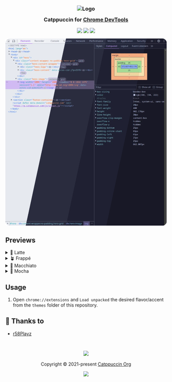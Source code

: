 <h3 align="center">
	<img src="https://raw.githubusercontent.com/catppuccin/catppuccin/main/assets/logos/exports/1544x1544_circle.png" width="100" alt="Logo"/><br/>
	<img src="https://raw.githubusercontent.com/catppuccin/catppuccin/main/assets/misc/transparent.png" height="30" width="0px"/>
	Catppuccin for <a href="https://developer.chrome.com/docs/devtools">Chrome DevTools</a>
	<img src="https://raw.githubusercontent.com/catppuccin/catppuccin/main/assets/misc/transparent.png" height="30" width="0px"/>
</h3>

<p align="center">
	<a href="https://github.com/r58Playz/ctp-devtools/stargazers"><img src="https://img.shields.io/github/stars/r58Playz/ctp-devtools?colorA=363a4f&colorB=b7bdf8&style=for-the-badge"></a>
	<a href="https://github.com/r58Playz/ctp-devtools/issues"><img src="https://img.shields.io/github/issues/r58Playz/ctp-devtools?colorA=363a4f&colorB=f5a97f&style=for-the-badge"></a>
	<a href="https://github.com/r58Playz/ctp-devtools/contributors"><img src="https://img.shields.io/github/contributors/r58Playz/ctp-devtools?colorA=363a4f&colorB=a6da95&style=for-the-badge"></a>
</p>

<p align="center">
	<img src="assets/previews/preview.webp"/>
</p>

## Previews

<details>
<summary>🌻 Latte</summary>
<img src="assets/previews/latte.webp"/>
</details>
<details>
<summary>🪴 Frappé</summary>
<img src="assets/previews/frappe.webp"/>
</details>
<details>
<summary>🌺 Macchiato</summary>
<img src="assets/previews/macchiato.webp"/>
</details>
<details>
<summary>🌿 Mocha</summary>
<img src="assets/previews/mocha.webp"/>
</details>

## Usage

1. Open `chrome://extensions` and `Load unpacked` the desired flavor/accent from the `themes` folder of this repository.

## 💝 Thanks to

- [r58Playz](https://github.com/r58Playz)

&nbsp;

<p align="center">
	<img src="https://raw.githubusercontent.com/catppuccin/catppuccin/main/assets/footers/gray0_ctp_on_line.svg?sanitize=true" />
</p>

<p align="center">
	Copyright &copy; 2021-present <a href="https://github.com/catppuccin" target="_blank">Catppuccin Org</a>
</p>

<p align="center">
	<a href="https://github.com/catppuccin/catppuccin/blob/main/LICENSE"><img src="https://img.shields.io/static/v1.svg?style=for-the-badge&label=License&message=MIT&logoColor=d9e0ee&colorA=363a4f&colorB=b7bdf8"/></a>
</p>
